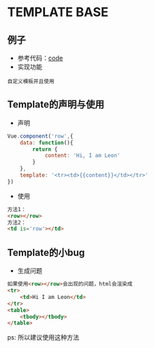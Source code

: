 # TEMPLATE BASE

## 例子
- 参考代码：[code](https://github.com/BnuzLeo/vue-start/blob/master/template/template_base/template_base.html)
- 实现功能
```text
自定义模板并且使用
```

## Template的声明与使用
- 声明
```js
Vue.component('row',{
	data: function(){
		return {
			content: 'Hi, I am Leon'
		}
	},
	template: '<tr><td>{{content}}</td></tr>'
})
```
- 使用
```html
方法1：
<row></row>
方法2：
<td is='row'></td>
```
## Template的小bug
- 生成问题
```html
如果使用<row></row>会出现的问题，html会渲染成
<tr>
	<td>Hi I am Leon</td>
</tr>
<table>
	<tbody></tbody>
</table>
```
ps: 所以建议使用<td is='row'></td>这种方法